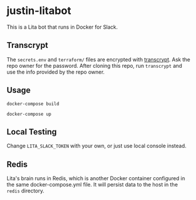 # justin-litabot

This is a Lita bot that runs in Docker for Slack.

## Transcrypt

The ```secrets.env``` and ```terraform/``` files are encrypted with [transcrypt](https://github.com/elasticdog/transcrypt). Ask the repo owner for the password. After cloning this repo, run ```transcrypt``` and use the info provided by the repo owner.

## Usage

```docker-compose build```

```docker-compose up```

## Local Testing

Change ```LITA_SLACK_TOKEN``` with your own, or just use local console instead.

## Redis

Lita's brain runs in Redis, which is another Docker container configured in the same docker-compose.yml file. It will persist data to the host in the ```redis``` directory.

